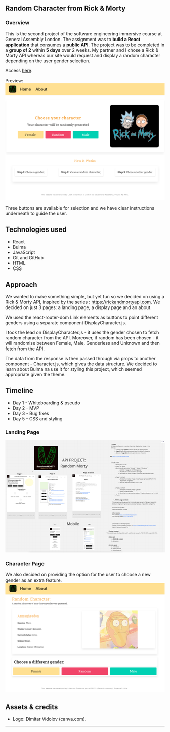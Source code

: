 
## Random Character from Rick & Morty

### Overview

This is the second project of the software engineering immersive course at General Assembly London. The assignment was to **build a React application** that consumes a **public API**.
The project was to be completed in a **group of 2** within **5 days** over 2 weeks.
My partner and I chose a Rick & Morty API whereas our site would request and display a random character depending on the user gender selection. 


Access [here](https://rick-and-morty-randomizer.netlify.app).

Preview: ![randomizer-preview](./readme_assets/preview_for_readme.png)

Three buttons are available for selection and we have clear instructions underneath to guide the user.

## Technologies used 

- React
- Bulma
- JavaScript
- Git and GitHub
- HTML
- CSS

## Approach

We wanted to make something simple, but yet fun so we decided on using a Rick & Morty API, inspired by the series :  https://rickandmortyapi.com.
We decided on just 3 pages: a landing page, a display page and an about. 

We used the react-router-dom Link elements as buttons to point different genders using a separate component DisplayCharacter.js.

I took the lead on DisplayCharacter.js - it uses the gender chosen to fetch random character from the API. 
Moreover, if random has been chosen - it will randomise between Female, Male, Genderless and Unknown and then fetch from the API.

The data from the response is then passed through via props to another component - Character.js, which gives the data structure. 
We decided to learn about Bulma na use it for styling this project, which seemed appropriate given the theme. 

## Timeline
- Day 1 - Whiteboarding & pseudo
- Day 2 - MVP
- Day 3 - Bug fixes 
- Day 5 - CSS and styling

### Landing Page
![Miro-screenshot](./readme_assets/miro-screen.png)

### Character Page
We also decided on providing the option for the user to choose a new gender as an extra feature.
![Display_character-screen](./readme_assets/char_display_screen.png)


## Assets & credits
- Logo: Dimitar Vidolov (canva.com).
-----